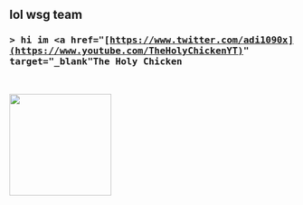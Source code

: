 ## lol wsg team

### <samp>&gt; hi im <a href="[https://www.twitter.com/adi1090x](https://www.youtube.com/TheHolyChickenYT)" target="_blank"The Holy Chicken</a></samp>
</br>

<p>
   <img height="180em" src="https://github-readme-stats.vercel.app/api/top-langs/?username=TheHolyChickn&exclude_repo=KNN-Image-Classification&show_icons=true&hide_border=true&layout=compact&langs_count=8"/>
</p>
